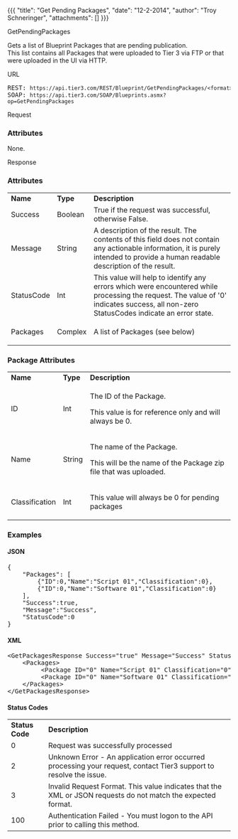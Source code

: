 {{{
  "title": "Get Pending Packages",
  "date": "12-2-2014",
  "author": "Troy Schneringer",
  "attachments": []
}}}

<div>
  GetPendingPackages
  <p>Gets a list of Blueprint Packages that are pending publication. &nbsp;
    <br />This list contains all Packages that were uploaded to Tier 3 via FTP or that were uploaded in the UI via HTTP.</p>
  URL
  <pre>REST: <code>https://api.tier3.com/REST/Blueprint/GetPendingPackages/&lt;format&gt;</code><br />SOAP: <code>https://api.tier3.com/SOAP/Blueprints.asmx?op=GetPendingPackages</code></pre> Request
  <h3>Attributes</h3>
  <p>None.</p>
  <p>Response</p>
  <h3>Attributes</h3>
  <table>
    <tbody>
      <tr>
        <td><strong>Name</strong>
        </td>
        <td><strong>Type</strong>
        </td>
        <td><strong>Description</strong>
        </td>
      </tr>
      <tr>
        <td>Success</td>
        <td>Boolean</td>
        <td>True if the request was successful, otherwise False.</td>
      </tr>
      <tr>
        <td>Message</td>
        <td>String</td>
        <td>A description of the result. The contents of this field does not contain any actionable information, it is purely intended to provide a human readable description of the result.</td>
      </tr>
      <tr>
        <td>StatusCode</td>
        <td>Int</td>
        <td>This value will help to identify any errors which were encountered while processing the request. The value of '0' indicates success, all non-zero StatusCodes indicate an error state.</td>
      </tr>
      <tr>
        <td>Packages</td>
        <td>Complex</td>
        <td>
          <p>A list of Packages (see below)</p>
        </td>
      </tr>
    </tbody>
  </table>
  <h3>Package Attributes</h3>
  <table>
    <tbody>
      <tr>
        <td><strong>Name</strong>
        </td>
        <td><strong>Type</strong>
        </td>
        <td><strong>Description</strong>
        </td>
      </tr>
      <tr>
        <td>ID</td>
        <td>Int</td>
        <td>
          <p>The ID of the Package. &nbsp;</p>
          <p>This value is for reference only and will always be 0.</p>
        </td>
      </tr>
      <tr>
        <td>Name</td>
        <td>String</td>
        <td>
          <p>The name of the Package.</p>
          <p>This will be the name of the Package zip file that was uploaded.</p>
        </td>
      </tr>
      <tr>
        <td>Classification</td>
        <td>Int</td>
        <td>
          <p>This value will always be 0 for pending packages</p>
        </td>
      </tr>
    </tbody>
  </table>
  <h3>Examples</h3>
  <h4>JSON</h4>
  <pre>{<br />&nbsp; &nbsp; "Packages": [<br />&nbsp; &nbsp; &nbsp; &nbsp; {"ID":0,"Name":"Script 01","Classification":0},<br />&nbsp; &nbsp; &nbsp; &nbsp; {"ID":0,"Name":"Software 01","Classification":0}<br />&nbsp; &nbsp; ],<br />&nbsp; &nbsp; "Success":true,<br />&nbsp; &nbsp; "Message":"Success",<br />&nbsp; &nbsp; "StatusCode":0<br />}</pre>
  <h4>XML</h4>
  <div>
    <div>
      <pre>&lt;GetPackagesResponse Success="true" Message="Success" StatusCode="0"&gt;<br />&nbsp; &nbsp; &lt;Packages&gt;<br />&nbsp; &nbsp; &nbsp; &nbsp;  &lt;Package ID="0" Name="Script 01" Classification="0" /&gt;<br /> &nbsp; &nbsp; &nbsp; &nbsp;&nbsp;&lt;Package ID="0" Name="Software 01" Classification="0" /&gt;<br />&nbsp; &nbsp; &lt;/Packages&gt;<br />&lt;/GetPackagesResponse&gt;</pre>
    </div>
  </div>
  <h4>Status Codes</h4>
  <table>
    <tbody>
      <tr>
        <td><strong>Status Code</strong>
        </td>
        <td><strong>Description</strong>
        </td>
      </tr>
      <tr>
        <td>0</td>
        <td>Request was successfully processed</td>
      </tr>
      <tr>
        <td>2</td>
        <td>Unknown Error - An application error occurred processing your request, contact Tier3 support to resolve the issue.</td>
      </tr>
      <tr>
        <td>3</td>
        <td>Invalid Request Format. This value indicates that the XML or JSON requests do not match the expected format.</td>
      </tr>
      <tr>
        <td>100</td>
        <td>Authentication Failed - You must logon to the API prior to calling this method.</td>
      </tr>
    </tbody>
  </table>
</div>